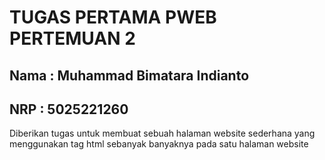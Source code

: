 # TUGAS PERTAMA PWEB PERTEMUAN 2

## Nama : Muhammad Bimatara Indianto
## NRP  : 5025221260


Diberikan tugas untuk membuat sebuah halaman website sederhana yang menggunakan tag html sebanyak banyaknya pada satu halaman website

